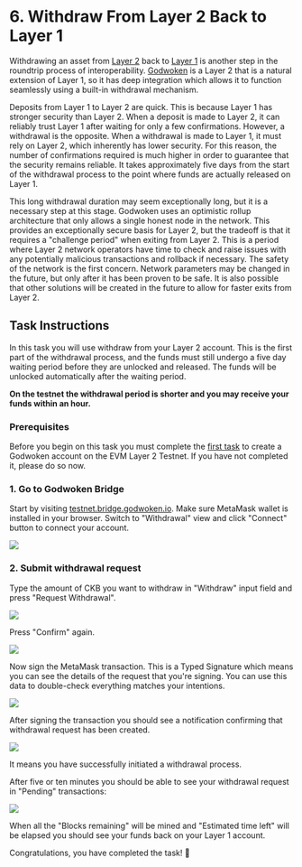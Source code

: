 # 6. Withdraw From Layer 2 Back to Layer 1

Withdrawing an asset from [Layer 2](../concept-explainers/structure.md#layer-1-layer-2) back to [Layer 1](../concept-explainers/structure.md#layer-1--layer-2) is another step in the roundtrip process of interoperability. [Godwoken](../concept-explainers/frameworks.md#godwoken) is a Layer 2 that is a natural extension of Layer 1, so it has deep integration which allows it to function seamlessly using a built-in withdrawal mechanism.

Deposits from Layer 1 to Layer 2 are quick. This is because Layer 1 has stronger security than Layer 2. When a deposit is made to Layer 2, it can reliably trust Layer 1 after waiting for only a few confirmations. However, a withdrawal is the opposite. When a withdrawal is made to Layer 1, it must rely on Layer 2, which inherently has lower security. For this reason, the number of confirmations required is much higher in order to guarantee that the security remains reliable. It takes approximately five days from the start of the withdrawal process to the point where funds are actually released on Layer 1.

This long withdrawal duration may seem exceptionally long, but it is a necessary step at this stage. Godwoken uses an optimistic rollup architecture that only allows a single honest node in the network. This provides an exceptionally secure basis for Layer 2, but the tradeoff is that it requires a "challenge period" when exiting from Layer 2. This is a period where Layer 2 network operators have time to check and raise issues with any potentially malicious transactions and rollback if necessary. The safety of the network is the first concern. Network parameters may be changed in the future, but only after it has been proven to be safe. It is also possible that other solutions will be created in the future to allow for faster exits from Layer 2.

## Task Instructions

In this task you will use withdraw from your Layer 2 account. This is the first part of the withdrawal process, and the funds must still undergo a five day waiting period before they are unlocked and released. The funds will be unlocked automatically after the waiting period.

**On the testnet the withdrawal period is shorter and you may receive your funds within an hour.**

### Prerequisites

Before you begin on this task you must complete the [first task](1.create.godwoken.account.md) to create a Godwoken account on the EVM Layer 2 Testnet. If you have not completed it, please do so now.

### 1. Go to Godwoken Bridge <a href="#1.-go-to-create-layer-2-account-tab-on-ckb-tools-website" id="1.-go-to-create-layer-2-account-tab-on-ckb-tools-website"></a>

Start by visiting [testnet.bridge.godwoken.io](https://testnet.bridge.godwoken.io). Make sure MetaMask wallet is installed in your browser. Switch to "Withdrawal" view and click "Connect" button to connect your account.

![](<../.gitbook/assets/image (16).png>)

### 2. Submit withdrawal request

Type the amount of CKB you want to withdraw in "Withdraw" input field and press "Request Withdrawal".

![](<../.gitbook/assets/image (13).png>)

Press "Confirm" again.

![](<../.gitbook/assets/image (12).png>)

Now sign the MetaMask transaction. This is a Typed Signature which means you can see the details of the request that you're signing. You can use this data to double-check everything matches your intentions.

![](<../.gitbook/assets/image (10).png>)

After signing the transaction you should see a notification confirming that withdrawal request has been created.

![](<../.gitbook/assets/image (17).png>)

It means you have successfully initiated a withdrawal process.

After five or ten minutes you should be able to see your withdrawal request in "Pending" transactions:

![](<../.gitbook/assets/image (14).png>)

When all the "Blocks remaining" will be mined and "Estimated time left" will be elapsed you should see your funds back on your Layer 1 account.

Congratulations, you have completed the task! 👏

